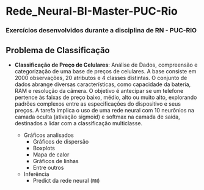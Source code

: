 <h1>Rede_Neural-BI-Master-PUC-Rio</h1>

### Exercícios desenvolvidos durante a disciplina de RN - PUC-RIO

## Problema de Classificação

- **Classificação de Preço de Celulares**: Análise de Dados, compreensão e categorização de uma base de preços de celulares. A base consiste em 2000 observações, 20 atributos e 4 classes distintas. O conjunto de dados abrange diversas características, como capacidade da bateria, RAM e resolução da câmera. O objetivo é antecipar se um telefone pertence às faixas de preço baixo, médio, alto ou muito alto, explorando padrões complexos entre as especificações do dispositivo e seus preços. A tarefa implica o uso de uma rede neural com 10 neurônios na camada oculta (ativação sigmoid) e softmax na camada de saída, destinados a lidar com a classificação multiclasse.


   - Gráficos analisados
     - Gráficos de dispersão
     - Boxplots
     - Mapa de calor
     - Gráficos de linhas
     - Entre outros
  - Inferência
    - Predict da rede neural (`RN`)

